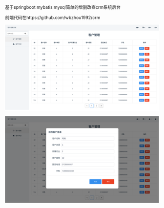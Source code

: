 基于springboot mybatis mysql简单的增删改查crm系统后台

前端代码在https://github.com/wbzhou1992/crm

![主页](https://github.com/wbzhou1992/crm-java/blob/master/ReadMeImages/home.png)

![弹窗](https://github.com/wbzhou1992/crm-java/blob/master/ReadMeImages/pop.png)